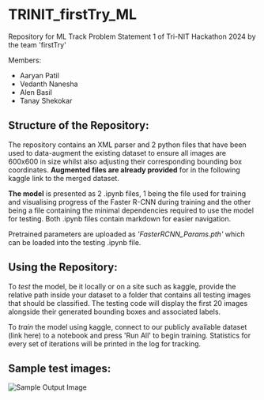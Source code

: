 # TRINIT_firstTry_ML
Repository for ML Track Problem Statement 1 of Tri-NIT Hackathon 2024 by the team 'firstTry'

Members:
- Aaryan Patil
- Vedanth Nanesha
- Alen Basil
- Tanay Shekokar

## Structure of the Repository:
The repository contains an XML parser and 2 python files that have been used to data-augment the existing dataset to ensure all images are 600x600 in size whilst also adjusting their corresponding bounding box coordinates. **Augmented files are already provided** for in the following kaggle link to the merged dataset. 

**The model** is presented as 2 .ipynb files, 1 being the file used for training and visualising progress of the Faster R-CNN during training and the other being a file containing the minimal dependencies required to use the model for testing. Both .ipynb files contain markdown for easier navigation.

Pretrained parameters are uploaded as *'FasterRCNN_Params.pth'* which can be loaded into the testing .ipynb file.

## Using the Repository:
To *test* the model, be it locally or on a site such as kaggle, provide the relative path inside your dataset to a folder that contains all testing images that should be classified. The testing code will display the first 20 images alongside their generated bounding boxes and associated labels.

To *train* the model using kaggle, connect to our publicly available dataset (link here) to a notebook and press 'Run All' to begin training. Statistics for every set of iterations will be printed in the log for tracking.

## Sample test images:
![Sample Output Image](https://github.com/doobiusP/TRINIT_firstTry_ML/blob/main/sample_output0.jpeg?raw=True)


